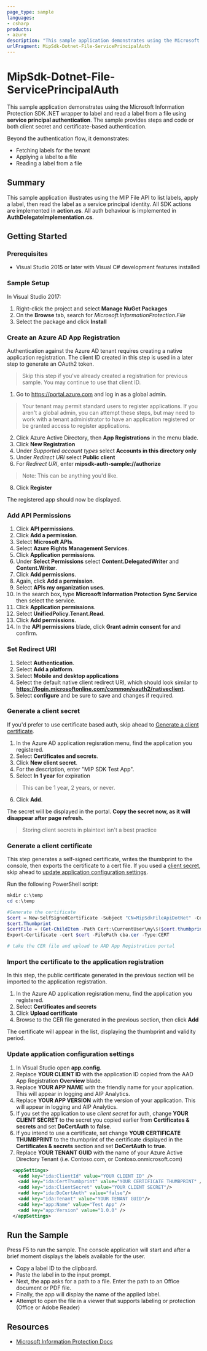 ```yaml
---
page_type: sample
languages:
- csharp
products:
- azure
description: "This sample application demonstrates using the Microsoft Information Protection SDK .NET wrapper to label and read a label from a file using service principal authentication. "
urlFragment: MipSdk-Dotnet-File-ServicePrincipalAuth
---
```


# MipSdk-Dotnet-File-ServicePrincipalAuth

This sample application demonstrates using the Microsoft Information Protection SDK .NET wrapper to label and read a label from a file using **service principal authentication**. The sample provides steps and code or both client secret and certificate-based authentication.

Beyond the authentication flow, it demonstrates:

- Fetching labels for the tenant
- Applying a label to a file
- Reading a label from a file

## Summary

This sample application illustrates using the MIP File API to list labels, apply a label, then read the label as a service principal identity. All SDK actions are implemented in **action.cs**. All auth behaviour is implemented in **AuthDelegateImplementation.cs**.

## Getting Started

### Prerequisites

- Visual Studio 2015 or later with Visual C# development features installed

### Sample Setup

In Visual Studio 2017:

1. Right-click the project and select **Manage NuGet Packages**
2. On the **Browse** tab, search for *Microsoft.InformationProtection.File*
3. Select the package and click **Install**

### Create an Azure AD App Registration

Authentication against the Azure AD tenant requires creating a native application registration. The client ID created in this step is used in a later step to generate an OAuth2 token.

> Skip this step if you've already created a registration for previous sample. You may continue to use that client ID.

1. Go to https://portal.azure.com and log in as a global admin.
> Your tenant may permit standard users to register applications. If you aren't a global admin, you can attempt these steps, but may need to work with a tenant administrator to have an application registered or be granted access to register applications.
2. Click Azure Active Directory, then **App Registrations** in the menu blade.
3. Click **New Registration**
4. Under *Supported account types* select **Accounts in this directory only**
5. Under *Redirect URI* select **Public client**
6. For *Redirect URI*, enter **mipsdk-auth-sample://authorize**   
  > Note: This can be anything you'd like.
8. Click **Register**

The registered app should now be displayed.

### Add API Permissions 

1. Click **API permissions**.
2. Click **Add a permission**.
3. Select **Microsoft APIs**.
4. Select **Azure Rights Management Services**.
5. Click **Application permissions**.
6. Under **Select Permissions** select **Content.DelegatedWriter** and **Content.Writer**.
7. Click **Add permissions**.
8. Again, click **Add a permission**.
9. Select **APIs my organization uses**.
10. In the search box, type **Microsoft Information Protection Sync Service** then select the service.
11. Click **Application permissions**.
12. Select **UnifiedPolicy.Tenant.Read**.
13. Click **Add permissions**.
14. In the **API permissions** blade, click **Grant admin consent for <Your Tenant>** and confirm.

### Set Redirect URI

1. Select **Authentication**.
2. Select **Add a platform**.
3. Select **Mobile and desktop applications**
4. Select the default native client redirect URI, which should look similar to **https://login.microsoftonline.com/common/oauth2/nativeclient**.
5. Select **configure** and be sure to save and changes if required. 

### Generate a client secret

If you'd prefer to use certificate based auth, skip ahead to [Generate a client certificate](#Generate-a-client-certificate).

1. In the Azure AD application regisration menu, find the application you registered.
2. Select **Certificates and secrets**.
3. Click **New client secret**.
4. For the description, enter "MIP SDK Test App".
5. Select **In 1 year** for expiration
  > This can be 1 year, 2 years, or never.
6. Click **Add**.

The secret will be displayed in the portal. **Copy the secret now, as it will disappear after page refresh.**

  > Storing client secrets in plaintext isn't a best practice

### Generate a client certificate

This step generates a self-signed certificate, writes the thumbprint to the console, then exports the certificate to a cert file. If you used a [client secret](#Generate-a-client-secret), skip ahead to [update application configuration settings](#Update-application-configuration-settings).

Run the following PowerShell script:

```powershell
mkdir c:\temp
cd c:\temp

#Generate the certificate
$cert = New-SelfSignedCertificate -Subject "CN=MipSdkFileApiDotNet" -CertStoreLocation "Cert:\CurrentUser\My"  -KeyExportPolicy Exportable -KeySpec Signature
$cert.Thumbprint
$certFile = (Get-ChildItem -Path Cert:\CurrentUser\my\$($cert.thumbprint))
Export-Certificate -cert $cert -FilePath cba.cer -Type:CERT

# take the CER file and upload to AAD App Registration portal
```

### Import the certificate to the application registration

In this step, the public certificate generated in the previous section will be imported to the application registration.

1. In the Azure AD application regisration menu, find the application you registered.
2. Select **Certificates and secrets**
3. Click **Upload certificate**
4. Browse to the CER file generated in the previous section, then click **Add**

The certificate will appear in the list, displaying the thumbprint and validity period.

### Update application configuration settings

1. In Visual Studio open **app.config**.
2. Replace **YOUR CLIENT ID** with the application ID copied from the AAD App Registration **Overview** blade.
3. Replace **YOUR APP NAME** with the friendly name for your application. This will appear in logging and AIP Analytics.
4. Replace **YOUR APP VERSION** with the version of your application. This will appear in logging and AIP Analytics.
5. If you set the application to use *client secret* for auth, change **YOUR CLIENT SECRET** to the secret you copied earlier from **Certificates & secrets** and set **DoCertAuth** to **false**.
6. If you intend to use a certificate, set change **YOUR CERTIFICATE THUMBPRINT** to the thumbprint of the certificate displayed in the **Certificates & secrets** section and set **DoCertAuth** to **true**.
7. Replace **YOUR TENANT GUID** with the name of your Azure Active Directory Tenant (i.e. Contoso.com, or Contoso.onmicrosoft.com)

```xml
  <appSettings>
    <add key="ida:ClientId" value="YOUR CLIENT ID" />
    <add key="ida:CertThumbprint" value="YOUR CERTIFICATE THUMBPRINT" />
    <add key="ida:ClientSecret" value="YOUR CLIENT SECRET"/>
    <add key="ida:DoCertAuth" value="false"/>
    <add key="ida:Tenant" value="YOUR TENANT GUID"/>
    <add key="app:Name" value="Test App" />
    <add key="app:Version" value="1.0.0" />
  </appSettings>
```

## Run the Sample

Press F5 to run the sample. The console application will start and after a brief moment displays the labels available for the user.

- Copy a label ID to the clipboard.
- Paste the label in to the input prompt.
- Next, the app asks for a path to a file. Enter the path to an Office document or PDF file.
- Finally, the app will display the name of the applied label.
- Attempt to open the file in a viewer that supports labeling or protection (Office or Adobe Reader)

## Resources

- [Microsoft Information Protection Docs](https://aka.ms/mipsdkdocs)
